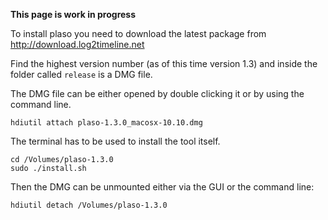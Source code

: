**This page is work in progress**

To install plaso you need to download the latest package from http://download.log2timeline.net

Find the highest version number (as of this time version 1.3) and inside the folder called ```release``` is a DMG file.

The DMG file can be either opened by double clicking it or by using the command line.

```
hdiutil attach plaso-1.3.0_macosx-10.10.dmg
```

The terminal has to be used to install the tool itself.

```
cd /Volumes/plaso-1.3.0
sudo ./install.sh
```

Then the DMG can be unmounted either via the GUI or the command line:
```
hdiutil detach /Volumes/plaso-1.3.0
```

